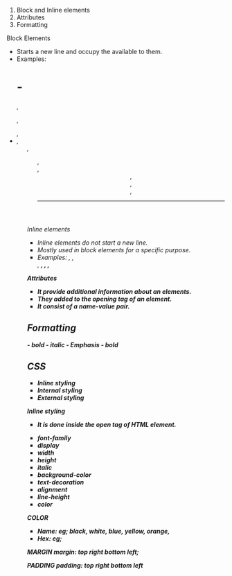 1. Block and Inline elements
2. Attributes
3. Formatting

Block Elements
- Starts a new line and occupy the available to them.
- Examples: <h1> - <h6>, <p>, <div>, <li>, <ol>, <ul>, <section>, <header>, <form>, <footer>, <hr />

Inline elements
- Inline elements do not start a new line.
- Mostly used in block elements for a specific purpose.
- Examples: <a>, <span>, <br>, <b>, <i>, <em>,


Attributes
- It provide additional information about an elements.
- They added to the opening tag of an element.
- It consist of a name-value pair.
<element attribute="value"></element>

Formatting 
-------------
<b> - bold
<i> - italic
<em> - Emphasis
<strong> - bold
<mark>
<sub>
<sup>

CSS
-----------
- Inline styling
- Internal styling
- External styling

Inline styling
- It is done inside the open tag of HTML element.

<element style="property_name: value;"></element>

- font-family
- display
- width
- height
- italic
- background-color
- text-decoration
- alignment
- line-height
- color

COLOR
- Name: eg; black, white, blue, yellow, orange, 
- Hex: eg; 

MARGIN
margin: top right bottom left;

PADDING
padding: top right bottom left
